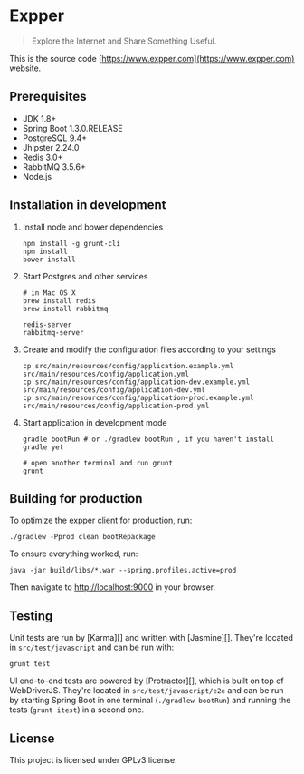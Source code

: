 Expper
=====

> Explore the Internet and Share Something Useful.

This is the source code [https://www.expper.com](https://www.expper.com) website.

## Prerequisites
- JDK 1.8+
- Spring Boot 1.3.0.RELEASE
- PostgreSQL 9.4+
- Jhipster 2.24.0
- Redis 3.0+
- RabbitMQ 3.5.6+
- Node.js 

## Installation in development
1. Install node and bower dependencies
    ```
    npm install -g grunt-cli 
    npm install
    bower install 
    ```
2. Start Postgres and other services
    ```
    # in Mac OS X
    brew install redis
    brew install rabbitmq
    
    redis-server
    rabbitmq-server
    ```
3. Create and modify the configuration files according to your settings
    ```
    cp src/main/resources/config/application.example.yml src/main/resources/config/application.yml 
    cp src/main/resources/config/application-dev.example.yml src/main/resources/config/application-dev.yml 
    cp src/main/resources/config/application-prod.example.yml src/main/resources/config/application-prod.yml 
    ```
4. Start application in development mode
    ```
    gradle bootRun # or ./gradlew bootRun , if you haven't install gradle yet
    
    # open another terminal and run grunt
    grunt 
    ```


## Building for production

To optimize the expper client for production, run:

    ./gradlew -Pprod clean bootRepackage

To ensure everything worked, run:

    java -jar build/libs/*.war --spring.profiles.active=prod

Then navigate to [http://localhost:9000](http://localhost:9000) in your browser.

## Testing

Unit tests are run by [Karma][] and written with [Jasmine][]. They're located in `src/test/javascript` and can be run with:

    grunt test
    
UI end-to-end tests are powered by [Protractor][], which is built on top of WebDriverJS. They're located in `src/test/javascript/e2e` 
and can be run by starting Spring Boot in one terminal (`./gradlew bootRun`) and running the tests (`grunt itest`) in a second one.


## License
This project is licensed under GPLv3 license.
